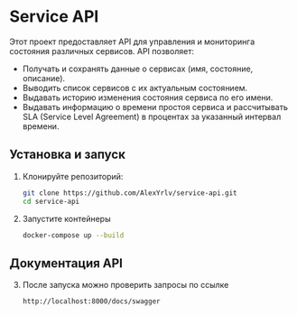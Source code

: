 # Service API

Этот проект предоставляет API для управления и мониторинга состояния различных сервисов. API позволяет:

- Получать и сохранять данные о сервисах (имя, состояние, описание).
- Выводить список сервисов с их актуальным состоянием.
- Выдавать историю изменения состояния сервиса по его имени.
- Выдавать информацию о времени простоя сервиса и рассчитывать SLA (Service Level Agreement) в процентах за указанный
  интервал времени.

## Установка и запуск

1. Клонируйте репозиторий:

   ```bash
   git clone https://github.com/AlexYrlv/service-api.git
   cd service-api

2. Запустите контейнеры

   ```bash
   docker-compose up --build
    ```

## Документация API

3. После запуска можно проверить запросы по ссылке

   ```bash
   http://localhost:8000/docs/swagger
   ```
